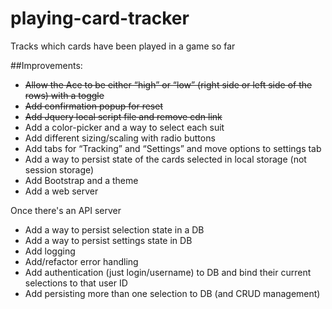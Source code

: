 # playing-card-tracker
Tracks which cards have been played in a game so far

##Improvements:
* ~~Allow the Ace to be either “high” or “low” (right side or left side of the rows) with a toggle~~
* ~~Add confirmation popup for reset~~
* ~~Add Jquery local script file and remove cdn link~~
* Add a color-picker and a way to select each suit
* Add different sizing/scaling with radio buttons
* Add tabs for “Tracking” and “Settings” and move options to settings tab
* Add a way to persist state of the cards selected in local storage (not session storage)
* Add Bootstrap and a theme
* Add a web server

Once there's an API server
* Add a way to persist selection state in a DB 
* Add a way to persist settings state in DB
* Add logging
* Add/refactor error handling
* Add authentication (just login/username) to DB and bind their current selections to that user ID
* Add persisting more than one selection to DB (and CRUD management)
